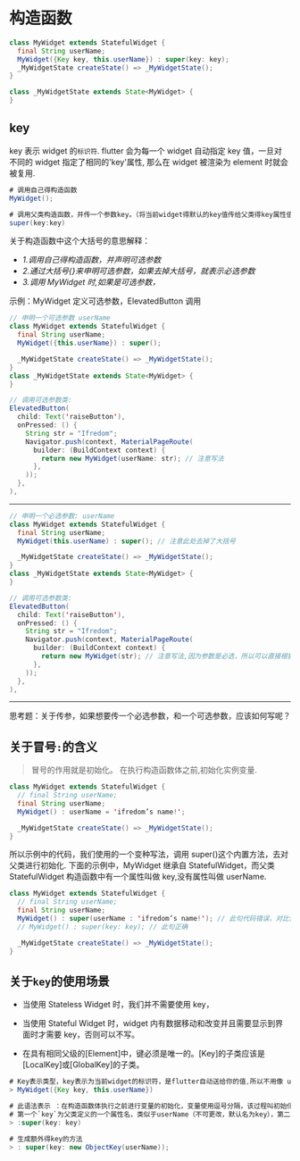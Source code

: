 # 构造函数

```java
class MyWidget extends StatefulWidget {
  final String userName;
  MyWidget({Key key, this.userName}) : super(key: key);
  _MyWidgetState createState() => _MyWidgetState();
}

class _MyWidgetState extends State<MyWidget> {
}
```

## key

key 表示 widget 的`标识符`. flutter 会为每一个 widget 自动指定 key 值，一旦对 不同的 widget 指定了相同的'key'属性, 那么在 widget 被渲染为 element 时就会被复用.

```java
# 调用自己得构造函数
MyWidget();

# 调用父类构造函数，并传一个参数key。（将当前widget得默认的key值传给父类得key属性值）.
super(key:key)
```

关于构造函数中这个大括号的意思解释：

- _1.调用自己得构造函数，并声明可选参数_
- _2.通过大括号{}来申明可选参数，如果去掉大括号，就表示必选参数_
- _3.调用 MyWidget 时,如果是可选参数，_

示例：MyWidget 定义可选参数，ElevatedButton 调用

```java
// 申明一个可选参数 userName
class MyWidget extends StatefulWidget {
  final String userName;
  MyWidget({this.userName}) : super();

  _MyWidgetState createState() => _MyWidgetState();
}
class _MyWidgetState extends State<MyWidget> {
}

// 调用可选参数类:
ElevatedButton(
  child: Text('raiseButton'),
  onPressed: () {
    String str = "Ifredom";
    Navigator.push(context, MaterialPageRoute(
      builder: (BuildContext context) {
        return new MyWidget(userName: str); // 注意写法
      },
    ));
  },
),
```

---

```java
// 申明一个必选参数: userName
class MyWidget extends StatefulWidget {
  final String userName;
  MyWidget(this.userName) : super(); // 注意此处去掉了大括号

  _MyWidgetState createState() => _MyWidgetState();
}
class _MyWidgetState extends State<MyWidget> {
}

// 调用可选参数类:
ElevatedButton(
  child: Text('raiseButton'),
  onPressed: () {
    String str = "Ifredom";
    Navigator.push(context, MaterialPageRoute(
      builder: (BuildContext context) {
        return new MyWidget(str); // 注意写法,因为参数是必选，所以可以直接根据参数位置推断，写法上就省略了username，
      },
    ));
  },
),
```

---

思考题：关于传参，如果想要传一个必选参数，和一个可选参数，应该如何写呢？

## 关于冒号`:`的含义

> 冒号的作用就是初始化。 在执行构造函数体之前,初始化实例变量.

```java
class MyWidget extends StatefulWidget {
  // final String userName;
  final String userName;
  MyWidget() : userName = 'ifredom’s name!';

  _MyWidgetState createState() => _MyWidgetState();
}
```

所以示例中的代码，我们使用的一个变种写法，调用 super()这个内置方法，去对父类进行初始化.
下面的示例中，MyWidget 继承自 StatefulWidget，而父类 StatefulWidget 构造函数中有一个属性叫做 key,没有属性叫做 userName.

```java
class MyWidget extends StatefulWidget {
  // final String userName;
  final String userName;
  MyWidget() : super(userName : 'ifredom’s name!'); // 此句代码错误，对比使用
  // MyWidget() : super(key: key); // 此句正确

  _MyWidgetState createState() => _MyWidgetState();
}
```

## 关于`key`的使用场景

- 当使用 Stateless Widget 时，我们并不需要使用 key，

- 当使用 Stateful Widget 时，widget 内有数据移动和改变并且需要显示到界面时才需要 key，否则可以不写。

- 在具有相同父级的[Element]中，键必须是唯一的。[Key]的子类应该是[LocalKey]或[GlobalKey]的子类。

```java
# Key表示类型，key表示为当前widget的标识符，是flutter自动送给你的值,所以不用像 userName 一样去声明一下.
> MyWidget({Key key, this.userName})

# 此语法表示 ：在构造函数体执行之前进行变量的初始化，变量使用逗号分隔，该过程叫初始化列表
# 第一个`key`为父类定义的一个属性名，类似于userName（不可更改，默认名为key），第二个`key`为自己的`key`，由flutter隐式创造
> :super(key: key)

# 生成额外得key的方法
> : super(key: new ObjectKey(userName));

```
